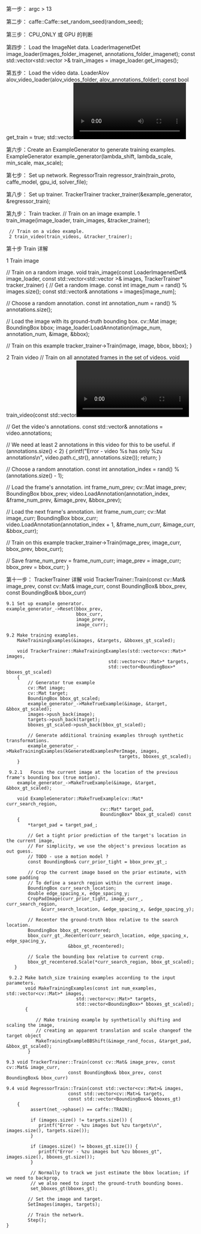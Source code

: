 第一步： 
    argc > 13

第二步：
    caffe::Caffe::set_random_seed(random_seed); 
	
第三步：
     CPU_ONLY 或 GPU 的判断

第四步： Load the ImageNet data.
     LoaderImagenetDet image_loader(images_folder_imagenet, annotations_folder_imagenet);
	 const std::vector<std::vector<Annotation> >& train_images = image_loader.get_images();

第五步： Load the video data.
     LoaderAlov alov_video_loader(alov_videos_folder, alov_annotations_folder);
     const bool get_train = true;
     std::vector<Video> train_videos;
     alov_video_loader.get_videos(get_train, &train_videos);
	 
第六步：Create an ExampleGenerator to generate training examples.
      ExampleGenerator example_generator(lambda_shift, lambda_scale,
                                     min_scale, max_scale);

第七步： Set up network.
    RegressorTrain regressor_train(train_proto, caffe_model,
                                 gpu_id, solver_file);

第八步： Set up trainer.
     TrackerTrainer tracker_trainer(&example_generator, &regressor_train);

第九步： Train tracker.
     // Train on an image example.
     1 train_image(image_loader, train_images, &tracker_trainer);
	  
	 // Train on a video example.
     2 train_video(train_videos, &tracker_trainer);
	 
第十步 Train 详解

1 Train image

// Train on a random image.
void train_image(const LoaderImagenetDet& image_loader,
           const std::vector<std::vector<Annotation> >& images,
           TrackerTrainer* tracker_trainer) {
  // Get a random image.
  const int image_num = rand() % images.size();
  const std::vector<Annotation>& annotations = images[image_num];

  // Choose a random annotation.
  const int annotation_num = rand() % annotations.size();

  // Load the image with its ground-truth bounding box.
  cv::Mat image;
  BoundingBox bbox;
  image_loader.LoadAnnotation(image_num, annotation_num, &image, &bbox);

  // Train on this example
  tracker_trainer->Train(image, image, bbox, bbox);
}


2 Train video
// Train on all annotated frames in the set of videos.
void train_video(const std::vector<Video>& videos, TrackerTrainer* tracker_trainer) {
  // Get a random video.
  const int video_num = rand() % videos.size();
  const Video& video = videos[video_num];

  // Get the video's annotations.
  const std::vector<Frame>& annotations = video.annotations;

  // We need at least 2 annotations in this video for this to be useful.
  if (annotations.size() < 2) {
    printf("Error - video %s has only %zu annotations\n", video.path.c_str(),
           annotations.size());
    return;
  }

  // Choose a random annotation.
  const int annotation_index = rand() % (annotations.size() - 1);

  // Load the frame's annotation.
  int frame_num_prev;
  cv::Mat image_prev;
  BoundingBox bbox_prev;
  video.LoadAnnotation(annotation_index, &frame_num_prev, &image_prev, &bbox_prev);

  // Load the next frame's annotation.
  int frame_num_curr;
  cv::Mat image_curr;
  BoundingBox bbox_curr;
  video.LoadAnnotation(annotation_index + 1, &frame_num_curr, &image_curr, &bbox_curr);

  // Train on this example
  tracker_trainer->Train(image_prev, image_curr, bbox_prev, bbox_curr);

  // Save
  frame_num_prev = frame_num_curr;
  image_prev = image_curr;
  bbox_prev = bbox_curr;
}
  

第十一步： TrackerTrainer 详解 
    void TrackerTrainer::Train(const cv::Mat& image_prev, const cv::Mat& image_curr,
                           const BoundingBox& bbox_prev, const BoundingBox& bbox_curr)
	 
	9.1 Set up example generator.
	example_generator_->Reset(bbox_prev,
							  bbox_curr, 
							  image_prev,
							  image_curr);
		
	9.2 Make training examples. 
	    MakeTrainingExamples(&images, &targets, &bboxes_gt_scaled);
	
	    void TrackerTrainer::MakeTrainingExamples(std::vector<cv::Mat>* images,
										  std::vector<cv::Mat>* targets,
										  std::vector<BoundingBox>* bboxes_gt_scaled)
	    {
	        // Generator true example
	        cv::Mat image;
	        cv::Mat target;
	        BoundingBox bbox_gt_scaled;
	        example_generator_->MakeTrueExample(&image, &target, &bbox_gt_scaled);
	        images->push_back(image);
	        targets->push_back(target);
	        bboxes_gt_scaled->push_back(bbox_gt_scaled);
	
	        // Generate additional training examples through synthetic transformations.
            example_generator_->MakeTrainingExamples(kGeneratedExamplesPerImage, images,
                                              targets, bboxes_gt_scaled);
        }
	 
	 9.2.1   Focus the current image at the location of the previous frame's bounding box (true motion).
	    example_generator_->MakeTrueExample(&image, &target, &bbox_gt_scaled);
	    
		void ExampleGenerator::MakeTrueExample(cv::Mat* curr_search_region,
									   cv::Mat* target_pad,
									   BoundingBox* bbox_gt_scaled) const
		{
	        *target_pad = target_pad_;
	
	        // Get a tight prior prediction of the target's location in the current image,
	        // For simplicity, we use the object's previous location as out guess.
	        // TODO - use a motion model ?
	        const BoundingBox& curr_prior_tight = bbox_prev_gt_;
	
	        // Crop the current image based on the prior estimate, with some padding
	        // To define a search region within the current image.
	        BoundingBox curr_search_location;
	        double edge_spacing_x, edge_spacing_y;
	        CropPadImage(curr_prior_tight, image_curr_, curr_search_region, 
				 &curr_search_location, &edge_spacing_x, &edge_spacing_y);
	
	        // Recenter the ground-truth bbox relative to the search location.
	        BoundingBox bbox_gt_recentered;
	        bbox_curr_gt_.Recenter(curr_search_location, edge_spacing_x, edge_spacing_y, 
						   &bbox_gt_recentered);
	
	        // Scale the bounding box relative to current crop.
	        bbox_gt_recentered.Scale(*curr_search_region, bbox_gt_scaled);
       }
	 
	 9.2.2 Make batch_size training examples according to the input parameters.
	       void MakeTrainingExamples(const int num_examples, std::vector<cv::Mat>* images,
	                          std::vector<cv::Mat>* targets,
							  std::vector<BoundingBox>* bboxes_gt_scaled);
           {

               // Make training example by synthetically shifting and scaling the image,
		       // creating an apparent translation and scale changeof the target object
		       MakeTrainingExampleBBShift(&image_rand_focus, &target_pad, &bbox_gt_scaled);
            }
	
	9.3 void TrackerTrainer::Train(const cv::Mat& image_prev, const cv::Mat& image_curr,
                           const BoundingBox& bbox_prev, const BoundingBox& bbox_curr)

    9.4 void RegressorTrain::Train(const std::vector<cv::Mat>& images,
						   const std::vector<cv::Mat>& targets,
						   const std::vector<BoundingBox>& bboxes_gt) 
		{
	         assert(net_->phase() == caffe::TRAIN);
	
	         if (images.size() != targets.size()) {
		        printf("Error - %zu images but %zu targets\n", images.size(), targets.size());
	         }
	
	         if (images.size() != bboxes_gt.size()) {
		        printf("Error - %zu images but %zu bboxes_gt", images.size(), bboxes_gt.size());
	         }
	
	         // Normally to track we just estimate the bbox location; if we need to backprop,
             // we also need to input the ground-truth bounding boxes.
             set_bboxes_gt(bboxes_gt);
	
         	// Set the image and target.
	        SetImages(images, targets);

            // Train the network.
	        Step();
    }






















